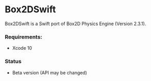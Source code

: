 # Box2DSwift

Box2DSwift is a Swift port of Box2D Physics Engine (Version 2.3.1).

### Requirements:
- Xcode 10

### Status
- Beta version (API may be changed)
